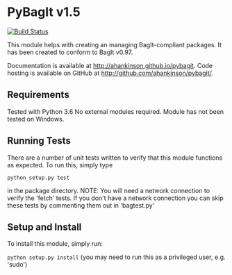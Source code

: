 # PyBagIt v1.5

[![Build Status](https://travis-ci.com/deepio/pybagit.svg?branch=master)](https://travis-ci.com/deepio/pybagit)

This module helps with creating an managing BagIt-compliant packages. It has
been created to conform to BagIt v0.97.

Documentation is available at http://ahankinson.github.io/pybagit.
Code hosting is available on GitHub at http://github.com/ahankinson/pybagit/.

## Requirements
Tested with Python 3.6
No external modules required.
Module has not been tested on Windows.


## Running Tests
There are a number of unit tests written to verify that this module functions
as expected. To run this, simply type

`python setup.py test`

in the package directory. NOTE: You will need a network connection to verify
the 'fetch' tests. If you don't have a network connection you can skip these
tests by commenting them out in 'bagtest.py'


## Setup and Install
To install this module, simply run:

`python setup.py install` (you may need to run this as a privileged user, e.g. 'sudo')
